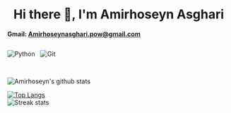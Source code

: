 <h1 align='center'> Hi there 👋, I'm   Amirhoseyn Asghari</h1>




**Gmail: Amirhoseynasghari.pow@gmail.com**

<div style="display: flex;">
 
  <img alt="Python" src="https://img.shields.io/badge/python%20-%2314354C.svg?&style=for-the-badge&logo=python&logoColor=white"/>&nbsp;&nbsp;
  <img alt="Git" src="https://img.shields.io/badge/git%20-%23F05033.svg?&style=for-the-badge&logo=git&logoColor=white"/>&nbsp;&nbsp;


</div>



<br>

![Amirhoseyn's github stats](https://github-readme-stats.vercel.app/api?username=AmirhoseynpowAsghari&show_icons=true&theme=gotham) <br>

[![Top Langs](https://github-readme-stats.vercel.app/api/top-langs/?username=AmirhoseynpowAsghari&theme=gotham&layout=compact)](https://github.com/AmirhoseynpowAsghari/AmirhoseynpowAsghari)
<br>
  ![Streak stats](https://github-readme-streak-stats.herokuapp.com/?user=AliMehraji&show_icons=true&theme=tokyonight) 



